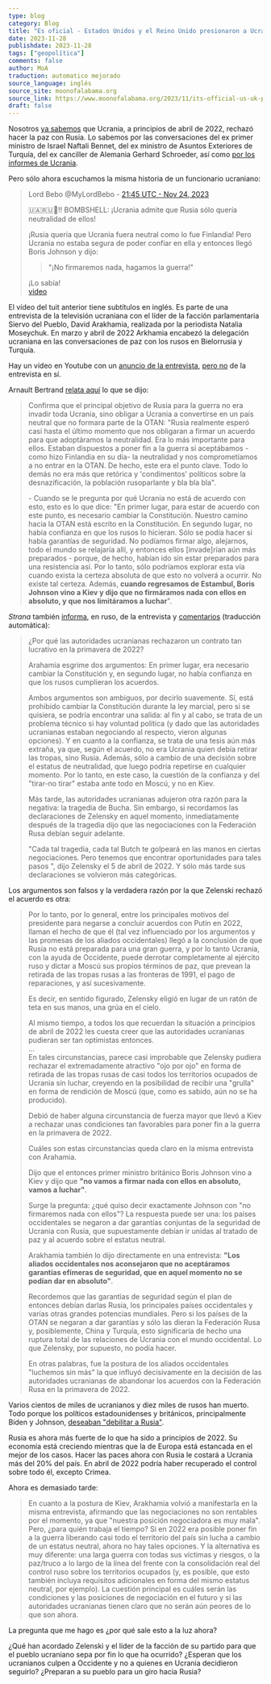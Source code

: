 ```yaml
---
type: blog
category: Blog
title: "Es oficial - Estados Unidos y el Reino Unido presionaron a Ucrania para que rechazara el acuerdo de paz con Rusia"
date: 2023-11-28
publishdate: 2023-11-28
tags: ["geopolítica"]
comments: false
author: MoA
traduction: automatico mejorado
source_language: inglés
source_site: moonofalabama.org
source_link: https://www.moonofalabama.org/2023/11/its-official-us-uk-pressed-ukraine-to-reject-peace-deal-with-russia.html#more
draft: false
---
```


Nosotros [ya sabemos](https://www.moonofalabama.org/2023/02/how-the-us-and-uk-sabotaged-peace-in-ukraine.html) que Ucrania, a principios de abril de 2022, rechazó hacer la paz con Rusia. Lo sabemos por las conversaciones del ex primer ministro de Israel Naftali Bennet, del ex ministro de Asuntos Exteriores de Turquía, del ex canciller de Alemania Gerhard Schroeder, así como [por los informes de Ucrania](https://www.moonofalabama.org/2022/08/ukraine-wrong-assumptions-wrong-conclusions-and-a-lot-of-dead-soldiers.html).

Pero sólo ahora escuchamos la misma historia de un funcionario ucraniano:

> Lord Bebo @MyLordBebo - [21:45 UTC - Nov 24, 2023](https://twitter.com/MyLordBebo/status/1728167915524960294)
> 
> 🇺🇦🇷🇺🚨‼️ BOMBSHELL: ¡Ucrania admite que Rusia sólo quería neutralidad de ellos!
> 
> ¡Rusia quería que Ucrania fuera neutral como lo fue Finlandia! Pero Ucrania no estaba segura de poder confiar en ella y entonces llegó Boris Johnson y dijo:  
> > "¡No firmaremos nada, hagamos la guerra!"
> 
> ¡Lo sabía!  
> [video](https://twitter.com/MyLordBebo/status/1728167915524960294)

El vídeo del tuit anterior tiene subtítulos en inglés. Es parte de una entrevista de la televisión ucraniana con el líder de la facción parlamentaria Siervo del Pueblo, David Arakhamia, realizada por la periodista Natalia Moseychuk. En marzo y abril de 2022 Arkhamia encabezó la delegación ucraniana en las conversaciones de paz con los rusos en Bielorrusia y Turquía.

Hay un vídeo en Youtube con un [anuncio de la entrevista](https://www.youtube.com/watch?v=LL097mLX26k), [pero no](https://www.youtube.com/@1plus1/videos) de la entrevista en sí.


Arnault Bertrand [relata aquí](https://twitter.com/RnaudBertrand/status/1728288101725089908) lo que se dijo:

> Confirma que el principal objetivo de Rusia para la guerra no era invadir toda Ucrania, sino obligar a Ucrania a convertirse en un país neutral que no formara parte de la OTAN: "Rusia realmente esperó casi hasta el último momento que nos obligaran a firmar un acuerdo para que adoptáramos la neutralidad. Era lo más importante para ellos. Estaban dispuestos a poner fin a la guerra si aceptábamos -como hizo Finlandia en su día- la neutralidad y nos comprometíamos a no entrar en la OTAN. De hecho, este era el punto clave. Todo lo demás no era más que retórica y 'condimentos' políticos sobre la desnazificación, la población rusoparlante y bla bla bla".
> 
> \- Cuando se le pregunta por qué Ucrania no está de acuerdo con esto, esto es lo que dice: "En primer lugar, para estar de acuerdo con este punto, es necesario cambiar la Constitución. Nuestro camino hacia la OTAN está escrito en la Constitución. En segundo lugar, no había confianza en que los rusos lo hicieran. Sólo se podía hacer si había garantías de seguridad. No podíamos firmar algo, alejarnos, todo el mundo se relajaría allí, y entonces ellos \[invade\]rían aún más preparados - porque, de hecho, habían ido sin estar preparados para una resistencia así. Por lo tanto, sólo podríamos explorar esta vía cuando exista la certeza absoluta de que esto no volverá a ocurrir. No existe tal certeza. Además, **cuando regresamos de Estambul, Boris Johnson vino a Kiev y dijo que no firmáramos nada con ellos en absoluto, y que nos limitáramos a luchar**".

_Strana_ también [informa](https://strana.news/news/451310-vojna-mohla-zavershitsja-vesnoj-2022-hoda-david-arakhamija.html), en ruso, de la entrevista y [comentarios](https://strana.news/news/451345-zhuravl-po-imeni-dzhonson-pochemu-ukraina-otkazalas-ot-sohlashenija-s-rossiej-vesnoj-2022-hoda.html) (traducción automática):

> ¿Por qué las autoridades ucranianas rechazaron un contrato tan lucrativo en la primavera de 2022?
> 
> Arahamia esgrime dos argumentos: En primer lugar, era necesario cambiar la Constitución y, en segundo lugar, no había confianza en que los rusos cumplieran los acuerdos.
> 
> Ambos argumentos son ambiguos, por decirlo suavemente. Sí, está prohibido cambiar la Constitución durante la ley marcial, pero si se quisiera, se podría encontrar una salida: al fin y al cabo, se trata de un problema técnico si hay voluntad política (y dado que las autoridades ucranianas estaban negociando al respecto, vieron algunas opciones). Y en cuanto a la confianza, se trata de una tesis aún más extraña, ya que, según el acuerdo, no era Ucrania quien debía retirar las tropas, sino Rusia. Además, sólo a cambio de una decisión sobre el estatus de neutralidad, que luego podría repetirse en cualquier momento. Por lo tanto, en este caso, la cuestión de la confianza y del "tirar-no tirar" estaba ante todo en Moscú, y no en Kiev.
> 
> Más tarde, las autoridades ucranianas adujeron otra razón para la negativa: la tragedia de Bucha. Sin embargo, si recordamos las declaraciones de Zelensky en aquel momento, inmediatamente después de la tragedia dijo que las negociaciones con la Federación Rusa debían seguir adelante.
> 
> "Cada tal tragedia, cada tal Butch te golpeará en las manos en ciertas negociaciones. Pero tenemos que encontrar oportunidades para tales pasos ", dijo Zelensky el 5 de abril de 2022. Y sólo más tarde sus declaraciones se volvieron más categóricas.

Los argumentos son falsos y la verdadera razón por la que Zelenski rechazó el acuerdo es otra:

> Por lo tanto, por lo general, entre los principales motivos del presidente para negarse a concluir acuerdos con Putin en 2022, llaman el hecho de que él (tal vez influenciado por los argumentos y las promesas de los aliados occidentales) llegó a la conclusión de que Rusia no está preparada para una gran guerra, y por lo tanto Ucrania, con la ayuda de Occidente, puede derrotar completamente al ejército ruso y dictar a Moscú sus propios términos de paz, que prevean la retirada de las tropas rusas a las fronteras de 1991, el pago de reparaciones, y así sucesivamente.
> 
> Es decir, en sentido figurado, Zelensky eligió en lugar de un ratón de teta en sus manos, una grúa en el cielo.
> 
> Al mismo tiempo, a todos los que recuerdan la situación a principios de abril de 2022 les cuesta creer que las autoridades ucranianas pudieran ser tan optimistas entonces.  
> ...  
> En tales circunstancias, parece casi improbable que Zelensky pudiera rechazar el extremadamente atractivo "ojo por ojo" en forma de retirada de las tropas rusas de casi todos los territorios ocupados de Ucrania sin luchar, creyendo en la posibilidad de recibir una "grulla" en forma de rendición de Moscú (que, como es sabido, aún no se ha producido).
> 
> Debió de haber alguna circunstancia de fuerza mayor que llevó a Kiev a rechazar unas condiciones tan favorables para poner fin a la guerra en la primavera de 2022.
> 
> Cuáles son estas circunstancias queda claro en la misma entrevista con Arahamia.
> 
> Dijo que el entonces primer ministro británico Boris Johnson vino a Kiev y dijo que **"no vamos a firmar nada con ellos en absoluto, vamos a luchar"**.
> 
> Surge la pregunta: ¿qué quiso decir exactamente Johnson con "no firmaremos nada con ellos"? La respuesta puede ser una: los países occidentales se negaron a dar garantías conjuntas de la seguridad de Ucrania con Rusia, que supuestamente debían ir unidas al tratado de paz y al acuerdo sobre el estatus neutral.
> 
> Arakhamia también lo dijo directamente en una entrevista: **"Los aliados occidentales nos aconsejaron que no aceptáramos garantías efímeras de seguridad, que en aquel momento no se podían dar en absoluto"**.
> 
> Recordemos que las garantías de seguridad según el plan de entonces debían darlas Rusia, los principales países occidentales y varias otras grandes potencias mundiales. Pero si los países de la OTAN se negaran a dar garantías y sólo las dieran la Federación Rusa y, posiblemente, China y Turquía, esto significaría de hecho una ruptura total de las relaciones de Ucrania con el mundo occidental. Lo que Zelensky, por supuesto, no podía hacer.
> 
> En otras palabras, fue la postura de los aliados occidentales "luchemos sin más" la que influyó decisivamente en la decisión de las autoridades ucranianas de abandonar los acuerdos con la Federación Rusa en la primavera de 2022.

Varios cientos de miles de ucranianos y diez miles de rusos han muerto. Todo porque los políticos estadounidenses y británicos, principalmente Biden y Johnson, [deseaban "debilitar a Rusia"](https://www.bbc.co.uk/news/world-europe-61214176).

Rusia es ahora más fuerte de lo que ha sido a principios de 2022. Su economía está creciendo mientras que la de Europa está estancada en el mejor de los casos. Hacer las paces ahora con Rusia le costará a Ucrania más del 20% del país. En abril de 2022 podría haber recuperado el control sobre todo él, excepto Crimea.

Ahora es demasiado tarde:

> En cuanto a la postura de Kiev, Arakhamia volvió a manifestarla en la misma entrevista, afirmando que las negociaciones no son rentables por el momento, ya que "nuestra posición negociadora es muy mala". Pero, ¿para quién trabaja el tiempo? Si en 2022 era posible poner fin a la guerra liberando casi todo el territorio del país sin lucha a cambio de un estatus neutral, ahora no hay tales opciones. Y la alternativa es muy diferente: una larga guerra con todas sus víctimas y riesgos, o la paz/truco a lo largo de la línea del frente con la consolidación real del control ruso sobre los territorios ocupados (y, es posible, que esto también incluya requisitos adicionales en forma del mismo estatus neutral, por ejemplo). La cuestión principal es cuáles serán las condiciones y las posiciones de negociación en el futuro y si las autoridades ucranianas tienen claro que no serán aún peores de lo que son ahora.

La pregunta que me hago es ¿por qué sale esto a la luz ahora?

¿Qué han acordado Zelenski y el líder de la facción de su partido para que el pueblo ucraniano sepa por fin lo que ha ocurrido? ¿Esperan que los ucranianos culpen a Occidente y no a quienes en Ucrania decidieron seguirlo? ¿Preparan a su pueblo para un giro hacia Rusia?
